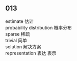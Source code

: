 



## 013
estimate 估计  
probability distribution 概率分布   
sparse 稀疏  
trivial 简单  
solution 解决方案  
representation 表达 表示  
